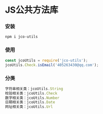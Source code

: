 # JS公共方法库

### 安装
```npm i jco-utils```

### 使用
```javascript
const jcoUtils = require('jco-utils');
jcoUtils.Check.isEmail('405263430@qq.com');
```

### 分类
```javascript
字符串相关类：jcoUtils.String
校验相关类：jcoUtils.Check
数字相关类：jcoUtils.Number
日期相关类：jcoUtils.Date
网址相关类：jcoUtils.Url
```
